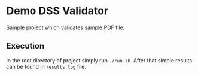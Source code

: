 # Demo DSS Validator

Sample project which validates sample PDF file.

## Execution

In the root directory of project simply run `./run.sh`. After that simple 
results can be found in `results.log` file.
